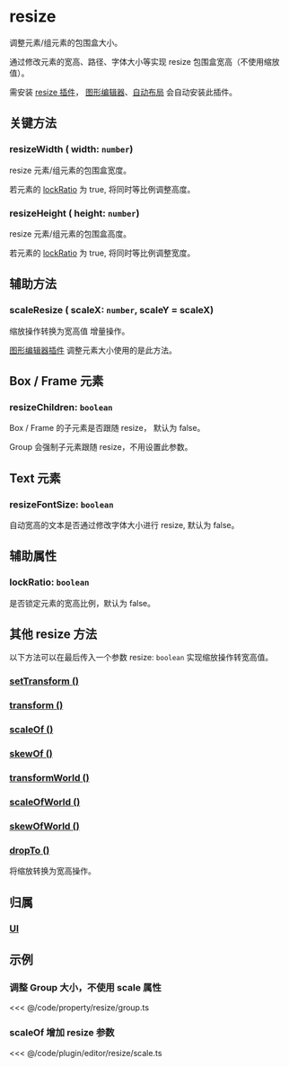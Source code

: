 # resize

调整元素/组元素的包围盒大小。

通过修改元素的宽高、路径、字体大小等实现 resize 包围盒宽高（不使用缩放值）。

需安装 [resize 插件](/plugin/in/resize/index.md)， [图形编辑器](/plugin/in/editor/index.md)、[自动布局](/plugin/in/flow/index.md) 会自动安装此插件。

## 关键方法

### resizeWidth ( width: `number`)

resize 元素/组元素的包围盒宽度。

若元素的 [lockRatio](/reference/UI/editable.md#lockratio-boolean) 为 true, 将同时等比例调整高度。

### resizeHeight ( height: `number`)

resize 元素/组元素的包围盒高度。

若元素的 [lockRatio](/reference/UI/editable.md#lockratio-boolean) 为 true, 将同时等比例调整宽度。

## 辅助方法

### scaleResize ( scaleX: `number`, scaleY = scaleX)

缩放操作转换为宽高值 <badge>增量操作</badge>。

[图形编辑器插件](/plugin/in/editor/index.md) 调整元素大小使用的是此方法。

## Box / Frame 元素

### resizeChildren: `boolean`

Box / Frame 的子元素是否跟随 resize， 默认为 false。

Group 会强制子元素跟随 resize，不用设置此参数。

## Text 元素

### resizeFontSize: `boolean`

自动宽高的文本是否通过修改字体大小进行 resize, 默认为 false。

## 辅助属性

### lockRatio: `boolean`

是否锁定元素的宽高比例，默认为 false。

## 其他 resize 方法

以下方法可以在最后传入一个参数 resize: `boolean` 实现缩放操作转宽高值。

### [setTransform ()](/reference/UI/transform.md#关键方法)

### [transform ()](/reference/UI/transform.md#关键方法)

### [scaleOf ()](/reference/UI/scale.md#关键方法)

### [skewOf ()](/reference/UI/skew.md#关键方法)

### [transformWorld ()](/reference/UI/transform.md#相对世界坐标系)

### [scaleOfWorld ()](/reference/UI/scale.md#关键方法)

### [skewOfWorld ()](/reference/UI/skew.md#关键方法)

### [dropTo ()](/reference/UI/dropTo.md)

将缩放转换为宽高操作。

## 归属

### [UI](/reference/display/UI.md)

## 示例

### 调整 Group 大小，不使用 scale 属性

<<< @/code/property/resize/group.ts

### scaleOf 增加 resize 参数

<<< @/code/plugin/editor/resize/scale.ts
